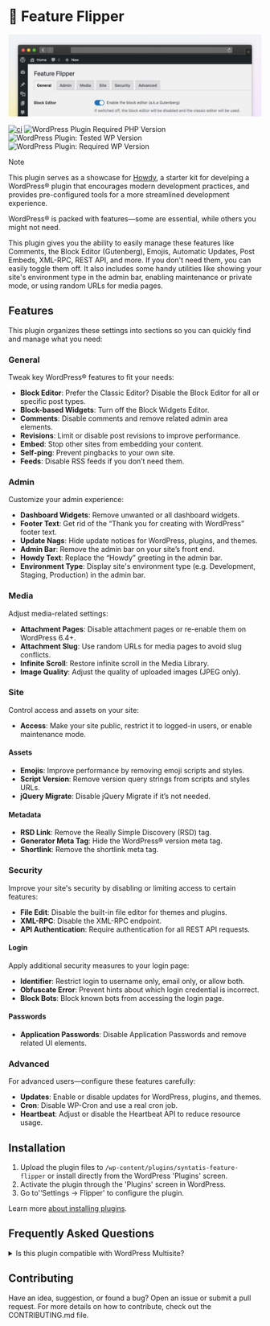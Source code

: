 # 🚥 Feature Flipper

![Banner](.wporg/banner-1544x500.png)

[![ci](https://github.com/syntatis/wp-feature-flipper/actions/workflows/ci.yml/badge.svg)](https://github.com/syntatis/wp-feature-flipper/actions/workflows/ci.yml) ![WordPress Plugin Required PHP Version](https://img.shields.io/wordpress/plugin/required-php/syntatis-feature-flipper) ![WordPress Plugin: Tested WP Version](https://img.shields.io/wordpress/plugin/tested/syntatis-feature-flipper?logo=wordpress) ![WordPress Plugin: Required WP Version](https://img.shields.io/wordpress/plugin/wp-version/syntatis-feature-flipper?logo=wordpress) 

> [!NOTE]  
> This plugin serves as a showcase for [Howdy](https://github.com/syntatis/howdy), a starter kit for develping a WordPress® plugin that encourages modern development practices, and provides pre-configured tools for a more streamlined development experience.

WordPress® is packed with features—some are essential, while others you might not need.

This plugin gives you the ability to easily manage these features like Comments, the Block Editor (Gutenberg), Emojis, Automatic Updates, Post Embeds, XML-RPC, REST API, and more. If you don't need them, you can easily toggle them off. It also includes some handy utilities like showing your site's environment type in the admin bar, enabling maintenance or private mode, or using random URLs for media pages.

## Features

This plugin organizes these settings into sections so you can quickly find and manage what you need:

### General

Tweak key WordPress® features to fit your needs:

* **Block Editor**: Prefer the Classic Editor? Disable the Block Editor for all or specific post types.
* **Block-based Widgets**: Turn off the Block Widgets Editor.
* **Comments**: Disable comments and remove related admin area elements.
* **Revisions**: Limit or disable post revisions to improve performance.
* **Embed**: Stop other sites from embedding your content.
* **Self-ping**: Prevent pingbacks to your own site.
* **Feeds**: Disable RSS feeds if you don’t need them.

### Admin

Customize your admin experience:

* **Dashboard Widgets**: Remove unwanted or all dashboard widgets.
* **Footer Text**: Get rid of the <q>Thank you for creating with WordPress</q> footer text.
* **Update Nags**: Hide update notices for WordPress, plugins, and themes.
* **Admin Bar**: Remove the admin bar on your site’s front end.
* **Howdy Text**: Replace the <q>Howdy</q> greeting in the admin bar.
* **Environment Type**: Display site's environment type (e.g. Development, Staging, Production) in the admin bar.

### Media

Adjust media-related settings:

* **Attachment Pages**: Disable attachment pages or re-enable them on WordPress 6.4+.
* **Attachment Slug**: Use random URLs for media pages to avoid slug conflicts.
* **Infinite Scroll**: Restore infinite scroll in the Media Library.
* **Image Quality**: Adjust the quality of uploaded images (JPEG only).

### Site

Control access and assets on your site:

* **Access**: Make your site public, restrict it to logged-in users, or enable maintenance mode.

#### Assets

* **Emojis**: Improve performance by removing emoji scripts and styles.
* **Script Version**: Remove version query strings from scripts and styles URLs.
* **jQuery Migrate**: Disable jQuery Migrate if it’s not needed.

#### Metadata

* **RSD Link**: Remove the Really Simple Discovery (RSD) tag.
* **Generator Meta Tag**: Hide the WordPress® version meta tag.
* **Shortlink**: Remove the shortlink meta tag.

### Security

Improve your site's security by disabling or limiting access to certain features:

* **File Edit**: Disable the built-in file editor for themes and plugins.
* **XML-RPC**: Disable the XML-RPC endpoint.
* **API Authentication**: Require authentication for all REST API requests.

#### Login

Apply additional security measures to your login page:

* **Identifier**: Restrict login to username only, email only, or allow both.
* **Obfuscate Error**: Prevent hints about which login credential is incorrect.
* **Block Bots**: Block known bots from accessing the login page.

#### Passwords

* **Application Passwords**: Disable Application Passwords and remove related UI elements.

### Advanced

For advanced users—configure these features carefully:

* **Updates**: Enable or disable updates for WordPress, plugins, and themes.
* **Cron**: Disable WP-Cron and use a real cron job.
* **Heartbeat**: Adjust or disable the Heartbeat API to reduce resource usage.

## Installation

1.	Upload the plugin files to `/wp-content/plugins/syntatis-feature-flipper` or install directly from the WordPress 'Plugins' screen.
2.	Activate the plugin through the 'Plugins' screen in WordPress.
3.	Go to'‘Settings → Flipper' to configure the plugin.

Learn more [about installing plugins](https://wordpress.org/documentation/article/manage-plugins/#installing-plugins).

## Frequently Asked Questions

<details>
	<summary>Is this plugin compatible with WordPress Multisite?</summary>
	Not yet, but it's on the plan!
</details>

## Contributing

Have an idea, suggestion, or found a bug? Open an issue or submit a pull request. For more details on how to contribute, check out the CONTRIBUTING.md file.
